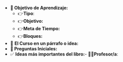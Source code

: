 - **🎯 Objetivo de Aprendizaje:**
    - 👉**Tipo**:
    - 👉**Objetivo:** 
    - 👉**Meta de Tiempo:** 
    - 👉**Bloques:**
- 📕 **El Curso en un párrafo o idea:**
- **🤔 Preguntas Iniciales:**
- ✅ **Ideas más importantes del libro:**- **👩👨Profesor/a**:
